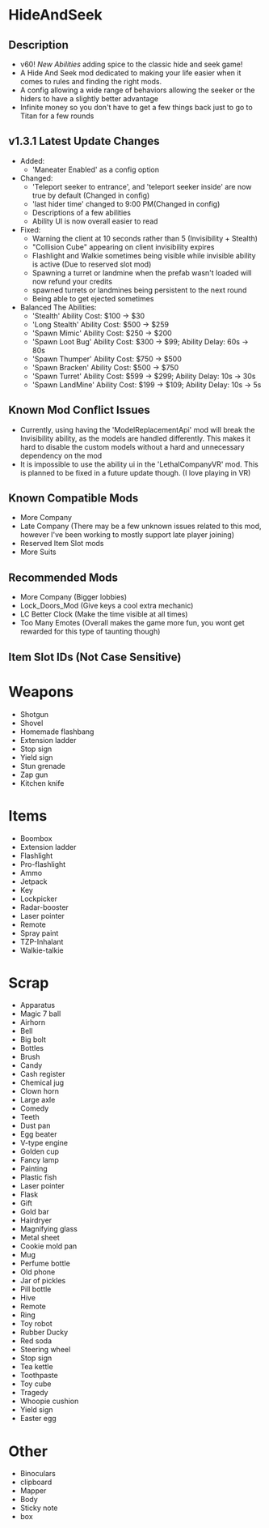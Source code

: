 # HideAndSeek

## Description
- v60! *New Abilities* adding spice to the classic hide and seek game!
- A Hide And Seek mod dedicated to making your life easier when it comes to rules and finding the right mods.
- A config allowing a wide range of behaviors allowing the seeker or the hiders to have a slightly better advantage
- Infinite money so you don't have to get a few things back just to go to Titan for a few rounds

## v1.3.1 Latest Update Changes
- Added:
    - 'Maneater Enabled' as a config option
- Changed:
    - 'Teleport seeker to entrance', and 'teleport seeker inside' are now true by default (Changed in config)
    - 'last hider time' changed to 9:00 PM(Changed in config)
    - Descriptions of a few abilities
    - Ability UI is now overall easier to read
- Fixed:
    - Warning the client at 10 seconds rather than 5 (Invisibility + Stealth)
    - "Collision Cube" appearing on client invisibility expires
    - Flashlight and Walkie sometimes being visible while invisible ability is active (Due to reserved slot mod)
    - Spawning a turret or landmine when the prefab wasn't loaded will now refund your credits
    - spawned turrets or landmines being persistent to the next round
    - Being able to get ejected sometimes
- Balanced The Abilities:
    - 'Stealth' Ability Cost: $100 -> $30
    - 'Long Stealth' Ability Cost: $500 -> $259
    - 'Spawn Mimic' Ability Cost: $250 -> $200
    - 'Spawn Loot Bug' Ability Cost: $300 -> $99; Ability Delay: 60s -> 80s
    - 'Spawn Thumper' Ability Cost: $750 -> $500
    - 'Spawn Bracken' Ability Cost: $500 -> $750
    - 'Spawn Turret' Ability Cost: $599 -> $299; Ability Delay: 10s -> 30s
    - 'Spawn LandMine' Ability Cost: $199 -> $109; Ability Delay: 10s -> 5s

## Known Mod Conflict Issues
- Currently, using having the 'ModelReplacementApi' mod will break the Invisibility ability, as the models are handled differently. This makes it hard to disable the custom models without a hard and unnecessary dependency on the mod
- It is impossible to use the ability ui in the 'LethalCompanyVR' mod. This is planned to be fixed in a future update though. (I love playing in VR)

## Known Compatible Mods
- More Company
- Late Company (There may be a few unknown issues related to this mod, however I've been working to mostly support late player joining)
- Reserved Item Slot mods
- More Suits

## Recommended Mods
- More Company (Bigger lobbies)
- Lock_Doors_Mod (Give keys a cool extra mechanic)
- LC Better Clock (Make the time visible at all times)
- Too Many Emotes (Overall makes the game more fun, you wont get rewarded for this type of taunting though)

## Item Slot IDs (Not Case Sensitive)
# Weapons
- Shotgun
- Shovel
- Homemade flashbang
- Extension ladder
- Stop sign
- Yield sign
- Stun grenade
- Zap gun
- Kitchen knife

# Items
- Boombox
- Extension ladder
- Flashlight
- Pro-flashlight
- Ammo
- Jetpack
- Key
- Lockpicker
- Radar-booster
- Laser pointer
- Remote
- Spray paint
- TZP-Inhalant
- Walkie-talkie

# Scrap
- Apparatus
- Magic 7 ball
- Airhorn
- Bell
- Big bolt
- Bottles
- Brush
- Candy
- Cash register
- Chemical jug
- Clown horn
- Large axle
- Comedy
- Teeth
- Dust pan
- Egg beater
- V-type engine
- Golden cup
- Fancy lamp
- Painting
- Plastic fish
- Laser pointer
- Flask
- Gift
- Gold bar
- Hairdryer
- Magnifying glass
- Metal sheet
- Cookie mold pan
- Mug
- Perfume bottle
- Old phone
- Jar of pickles
- Pill bottle
- Hive
- Remote
- Ring
- Toy robot
- Rubber Ducky
- Red soda
- Steering wheel
- Stop sign
- Tea kettle
- Toothpaste
- Toy cube
- Tragedy
- Whoopie cushion
- Yield sign
- Easter egg

# Other
- Binoculars
- clipboard
- Mapper
- Body
- Sticky note
- box
